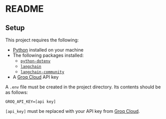 # README

## Setup
This project requires the following:
* [Python](https://www.python.org/) installed on your machine
* The following packages installed:
  * [`python-dotenv`](https://pypi.org/project/python-dotenv/)
  * [`langchain`](https://pypi.org/project/langchain/)
  * [`langchain-community`](https://pypi.org/project/langchain-community/)
* A [Groq Cloud](https://console.groq.com) API key

A `.env` file must be created in the project directory. Its contents should be as follows:
```
GROQ_API_KEY=[api key]
```
`[api_key]` must be replaced with your API key from [Groq Cloud](https://console.groq.com).